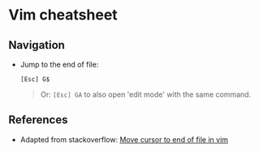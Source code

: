 # Vim cheatsheet

## Navigation

-  Jump to the end of file:
 	```
	[Esc] G$
	```
	> Or: `[Esc] GA` to also open 'edit mode' with the same command.

## References

- Adapted from stackoverflow: [Move cursor to end of file in vim][1]


<!-- REFERENCES -->
[1]:http://stackoverflow.com/a/17012363
